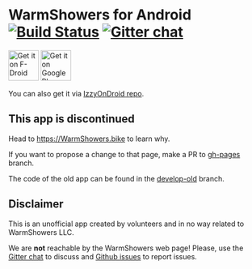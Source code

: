 # WarmShowers for Android [![Build Status](https://travis-ci.org/warmshowers/wsandroid.svg?branch=master)](https://travis-ci.org/warmshowers/wsandroid) [![Gitter chat](https://badges.gitter.im/warmshowers-wsandroid/Lobby.png)](https://gitter.im/warmshowers-wsandroid/Lobby)

[<img src="https://fdroid.gitlab.io/artwork/badge/get-it-on.png"
     alt="Get it on F-Droid"
     height="60">](https://f-droid.org/packages/fi.bitrite.android.ws/)
[<img src="https://play.google.com/intl/en_us/badges/images/generic/en-play-badge.png"
     alt="Get it on Google Play"
     height="60">](https://play.google.com/store/apps/details?id=fi.bitrite.android.ws)

You can also get it via [IzzyOnDroid repo](https://apt.izzysoft.de/fdroid/index/apk/fi.bitrite.android.ws).

## This app is discontinued
Head to https://WarmShowers.bike to learn why.

If you want to propose a change to that page, make a PR to [gh-pages](https://github.com/warmshowers/wsandroid/tree/gh-pages) branch.

The code of the old app can be found in the [develop-old](https://github.com/warmshowers/wsandroid/tree/develop-old) branch.

## Disclaimer
This is an unofficial app created by volunteers and in no way related to
WarmShowers LLC.

We are **not** reachable by the WarmShowers web page!
Please, use the [Gitter chat](https://gitter.im/warmshowers-wsandroid/Lobby) to
discuss and [Github issues](https://github.com/warmshowers/wsandroid/issues) to
report issues. 
